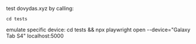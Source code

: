 
test dovydas.xyz by calling:

    cd tests

emulate specific device:
    cd tests &&
    npx playwright open --device="Galaxy Tab S4" localhost:5000
 